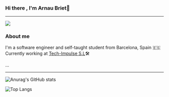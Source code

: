 ### Hi there , I'm Arnau Briet👋
----
![](https://komarev.com/ghpvc/?username=bri3t&style=flat&color=blue)


### About me
I'm a software engineer and self-taught student from Barcelona, Spain 🇪🇸
Currently working at [Tech-Impulse S.L](https://www.tech-impulse.com/)🛠

...

-----
![Anurag's GitHub stats](https://github-readme-stats.vercel.app/api?username=bri3t&show_icons=true&theme=tokyonight)


![Top Langs](https://github-readme-stats.vercel.app/api/top-langs/?username=bri3t&hide_progress=false)

<!--
**bri3t/bri3t** is a ✨ _special_ ✨ repository because its `README.md` (this file) appears on your GitHub profile.

Here are some ideas to get you started:

- 🔭 I’m currently working on ...
- 🌱 I’m currently learning ...
- 👯 I’m looking to collaborate on ...
- 🤔 I’m looking for help with ...
- 💬 Ask me about ...
- 📫 How to reach me: ...
- ⚡ Fun fact: ...
-->
